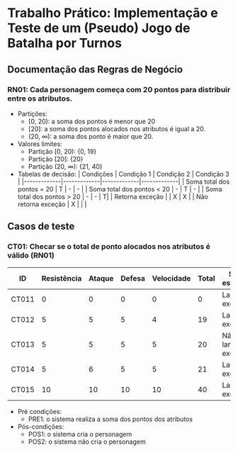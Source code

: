 # Trabalho Prático: Implementação e Teste de um (Pseudo) Jogo de Batalha por Turnos

## Documentação das Regras de Negócio
### RN01: Cada personagem começa com 20 pontos para distribuir entre os atributos.
- Partições:
  - [0, 20): a soma dos pontos é menor que 20 
  - [20]: a soma dos pontos alocados nos atributos é igual a 20.
  - (20, ∞): a soma dos ponto é maior que 20.
- Valores limites:
  - Partição [0, 20): {0, 19}
  - Partição [20]: {20}
  - Partição (20, ∞): {21, 40}
- Tabelas de decisão:
  | Condições | Condição 1 | Condição 2 | Condição 3 |
  |-------------|-------------|-------------|-------------|
  | Soma total dos pontos = 20 | T | - | - |
  | Soma total dos pontos < 20 | - | T | - |
  | Soma total dos pontos > 20 | - | - | T|
  | Retorna exceção |  | X | X |
  | Não retorna exceção | X |  |  |


## Casos de teste
### CT01: Checar se o total de ponto alocados nos atributos é válido (RN01)
  | ID | Resistência | Ataque | Defesa | Velocidade | Total | Saída esperada | Pré-condição | Pós-condição |
  |-------------|-------------|-------------|-------------|-------------|-------------|-------------|-------------|-------------|
  | CT011 | 0 | 0 | 0 | 0 | 0 | Lançar exceção | PRE1 | POS2
  | CT012 | 5 | 5 | 5 | 4 | 19 | Lançar exceção | PRE1 | POS2
  | CT013 | 5 | 5 | 5 | 5 | 20 | Não lançar exceção | PRE1 | POS1
  | CT014 | 5 | 6 | 5 | 5 | 21 | Lançar exceção | PRE1 | POS2
  | CT015 | 10 | 10 | 10 | 10 | 40 | Lançar exceção | PRE1 | POS2

- Pré condições:
  - PRE1: o sistema realiza a soma dos pontos dos atributos
- Pós-condições:
  - POS1: o sistema cria o personagem
  - POS2: o sistema não cria o personagem
  